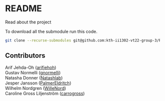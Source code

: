 # README
Read about the project

To download all the submodule run this code.
```bash
git clone --recurse-submodules git@github.com:kth-ii1302-vt22-group-3/README.git
```

## Contributors
Arif Jehda-Oh ([arifjehoh](https://github.com/arifjehoh/))  
Gustav Normelli ([gnormelli](https://github.com/gnormelli/))  
Natasha Donner ([Natashlab](https://github.com/Natashlab/))  
Jesper Jansson ([PalmerEldritch](https://github.com/PalmerEldritch/))  
Wilhelm Nordgren ([WilleNord](https://github.com/WilleNord/))  
Caroline Gross Liljenström ([carrogross](https://github.com/carrogross))
